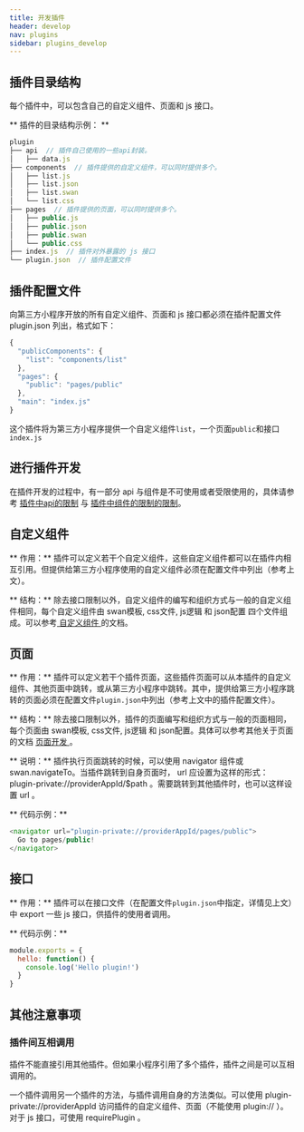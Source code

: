 ```yaml
---
title: 开发插件
header: develop
nav: plugins
sidebar: plugins_develop
---
```


## 插件目录结构 
每个插件中，可以包含自己的自定义组件、页面和 js 接口。

** 插件的目录结构示例： **

```js
plugin
├── api  // 插件自己使用的一些api封装。
│   ├── data.js
├── components  // 插件提供的自定义组件，可以同时提供多个。
│   ├── list.js   
│   ├── list.json
│   ├── list.swan
│   └── list.css
├── pages  // 插件提供的页面，可以同时提供多个。
│   ├── public.js       
│   ├── public.json
│   ├── public.swan
│   └── public.css
├── index.js  // 插件对外暴露的 js 接口
└── plugin.json  // 插件配置文件

```


## 插件配置文件
向第三方小程序开放的所有自定义组件、页面和 js 接口都必须在插件配置文件 plugin.json 列出，格式如下：

```js
{
  "publicComponents": {
    "list": "components/list"
  },
  "pages": {
    "public": "pages/public"
  },
  "main": "index.js"
}
```
这个插件将为第三方小程序提供一个自定义组件`list`，一个页面`public`和接口`index.js`

## 进行插件开发
在插件开发的过程中，有一部分 api 与组件是不可使用或者受限使用的，具体请参考 <a href="https://smartprogram.baidu.com/docs/develop/plugins/limit_api/">插件中api的限制</a> 与 <a href="https://smartprogram.baidu.com/docs/develop/plugins/limit_components/">插件中组件的限制的限制</a>。

## 自定义组件
** 作用：** 插件可以定义若干个自定义组件，这些自定义组件都可以在插件内相互引用。但提供给第三方小程序使用的自定义组件必须在配置文件中列出（参考上文）。

** 结构：** 除去接口限制以外，自定义组件的编写和组织方式与一般的自定义组件相同，每个自定义组件由 swan模板, css文件, js逻辑 和 json配置 四个文件组成。可以参考<a href="https://smartprogram.baidu.com/docs/develop/plugins/limit_components/"> 自定义组件 </a>的文档。

## 页面
** 作用：** 插件可以定义若干个插件页面，这些插件页面可以从本插件的自定义组件、其他页面中跳转，或从第三方小程序中跳转。其中，提供给第三方小程序跳转的页面必须在配置文件`plugin.json`中列出（参考上文中的插件配置文件）。

** 结构：** 除去接口限制以外，插件的页面编写和组织方式与一般的页面相同，每个页面由 swan模板, css文件, js逻辑 和 json配置。具体可以参考其他关于页面的文档 <a href="https://smartprogram.baidu.com/docs/develop/tutorial/dev_swan/"> 页面开发 </a>。

** 说明：** 插件执行页面跳转的时候，可以使用 navigator 组件或 swan.navigateTo。当插件跳转到自身页面时， url 应设置为这样的形式：plugin-private://providerAppId/$path 。需要跳转到其他插件时，也可以这样设置 url 。

** 代码示例：**
```js
<navigator url="plugin-private://providerAppId/pages/public">
  Go to pages/public!
</navigator>
```

## 接口
** 作用：** 插件可以在接口文件（在配置文件`plugin.json`中指定，详情见上文）中 export 一些 js 接口，供插件的使用者调用。

** 代码示例：**
```js
module.exports = {
  hello: function() {
    console.log('Hello plugin!')
  }
}
```

## 其他注意事项
### 插件间互相调用
插件不能直接引用其他插件。但如果小程序引用了多个插件，插件之间是可以互相调用的。

一个插件调用另一个插件的方法，与插件调用自身的方法类似。可以使用 plugin-private://providerAppId 访问插件的自定义组件、页面（不能使用 plugin:// ）。对于 js 接口，可使用 requirePlugin 。

